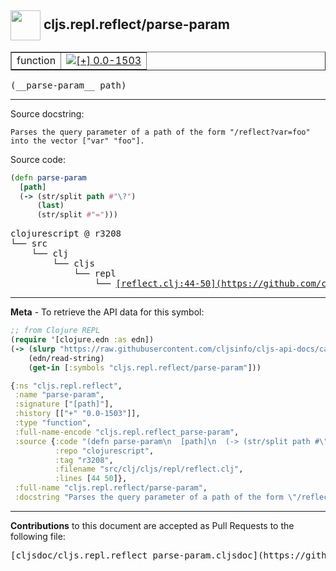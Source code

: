 ## <img width="48px" valign="middle" src="http://i.imgur.com/Hi20huC.png"> cljs.repl.reflect/parse-param

 <table border="1">
<tr>

<td>function</td>
<td><a href="https://github.com/cljsinfo/cljs-api-docs/tree/0.0-1503"><img valign="middle" alt="[+] 0.0-1503" src="https://img.shields.io/badge/+-0.0--1503-lightgrey.svg"></a> </td>
</tr>
</table>

 <samp>
(__parse-param__ path)<br>
</samp>

---




Source docstring:

```
Parses the query parameter of a path of the form "/reflect?var=foo"
into the vector ["var" "foo"].
```

Source code:

```clj
(defn parse-param
  [path]
  (-> (str/split path #"\?")
      (last)
      (str/split #"=")))
```

 <pre>
clojurescript @ r3208
└── src
    └── clj
        └── cljs
            └── repl
                └── <ins>[reflect.clj:44-50](https://github.com/clojure/clojurescript/blob/r3208/src/clj/cljs/repl/reflect.clj#L44-L50)</ins>
</pre>


---

__Meta__ - To retrieve the API data for this symbol:

```clj
;; from Clojure REPL
(require '[clojure.edn :as edn])
(-> (slurp "https://raw.githubusercontent.com/cljsinfo/cljs-api-docs/catalog/cljs-api.edn")
    (edn/read-string)
    (get-in [:symbols "cljs.repl.reflect/parse-param"]))
```

```clj
{:ns "cljs.repl.reflect",
 :name "parse-param",
 :signature ["[path]"],
 :history [["+" "0.0-1503"]],
 :type "function",
 :full-name-encode "cljs.repl.reflect_parse-param",
 :source {:code "(defn parse-param\n  [path]\n  (-> (str/split path #\"\\?\")\n      (last)\n      (str/split #\"=\")))",
          :repo "clojurescript",
          :tag "r3208",
          :filename "src/clj/cljs/repl/reflect.clj",
          :lines [44 50]},
 :full-name "cljs.repl.reflect/parse-param",
 :docstring "Parses the query parameter of a path of the form \"/reflect?var=foo\"\ninto the vector [\"var\" \"foo\"]."}

```

---

__Contributions__ to this document are accepted as Pull Requests to the following file:

 <pre>
[cljsdoc/cljs.repl.reflect_parse-param.cljsdoc](https://github.com/cljsinfo/cljs-api-docs/blob/master/cljsdoc/cljs.repl.reflect_parse-param.cljsdoc)
</pre>

